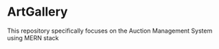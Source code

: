 # ArtGallery
This repository specifically focuses on the Auction Management System using MERN stack
